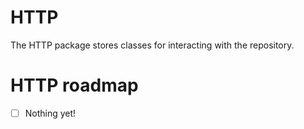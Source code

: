 # HTTP
The HTTP package stores classes for interacting with the repository.

# HTTP roadmap

- [ ] Nothing yet!